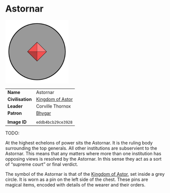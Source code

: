 # Astornar

<img src="https://raw.githubusercontent.com/jesskelsall/astarus-images/main/symbols/eddb4bcb29ce3928.png" height="200" />

|||
| --- | --- |
| **Name** | Astornar | organisation.2
| **Civilisation** | [Kingdom of Astor](../civilisations/kingdom-of-astor/kingdom-of-astor.md) |
| **Leader** | Corville Thornox |
| **Patron** | [Bhygar](../gods/deities/bhygar.md) |
|||
| **Image ID** | `eddb4bcb29ce3928` |

TODO:

At the highest echelons of power sits the Astornar. It is the ruling body surrounding the top generals. All other institutions are subservient to the Astornar. This means that any matters where more than one institution has opposing views is resolved by the Astornar. In this sense they act as a sort of “supreme court” or final verdict.

The symbol of the Astornar is that of the [Kingdom of Astor](../civilisations/kingdom-of-astor/kingdom-of-astor.md), set inside a grey circle. It is worn as a pin on the left side of the chest. These pins are magical items, encoded with details of the wearer and their orders.
